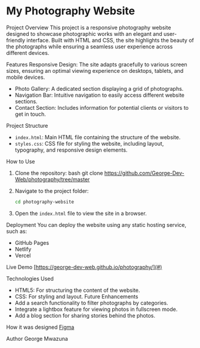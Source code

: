 <h1> My Photography Website </h1>

Project Overview
This project is a responsive photography website designed to showcase photographic works with an elegant and user-friendly interface. Built with HTML and CSS, the site highlights the beauty of the photographs while ensuring a seamless user experience across different devices.

Features
Responsive Design: The site adapts gracefully to various screen sizes, ensuring an optimal viewing experience on desktops, tablets, and mobile devices.
- Photo Gallery: A dedicated section displaying a grid of photographs.
- Navigation Bar: Intuitive navigation to easily access different website sections.
- Contact Section: Includes information for potential clients or visitors to get in touch.

 Project Structure
- `index.html`: Main HTML file containing the structure of the website.
- `styles.css`: CSS file for styling the website, including layout, typography, and responsive design elements.


How to Use
1. Clone the repository:
   bash
   git clone <https://github.com/George-Dev-Web/photography/tree/master>
   
2. Navigate to the project folder:
   ```bash
   cd photography-website
   ```
3. Open the `index.html` file to view the site in a browser.

Deployment
You can deploy the website using any static hosting service, such as:
- GitHub Pages
- Netlify
- Vercel

Live Demo
[https://george-dev-web.github.io/photography/](#)


Technologies Used
- HTML5: For structuring the content of the website.
- CSS: For styling and layout.
Future Enhancements
- Add a search functionality to filter photographs by categories.
- Integrate a lightbox feature for viewing photos in fullscreen mode.
- Add a blog section for sharing stories behind the photos.

How it was designed 
[Figma](https://www.figma.com/design/3QbFtcQlZgLuoVzYd2SQii/Home-design?m=auto&t=Jg2cjinoCJZnxI1h-6)

Author
George Mwazuna

